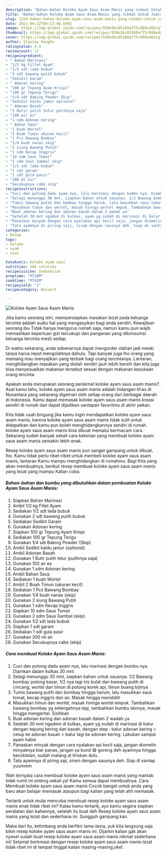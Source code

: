 ```yaml
---
description: "Bahan-bahan Koloke Ayam Saus Asam Manis yang nikmat Untuk Jualan"
title: "Bahan-bahan Koloke Ayam Saus Asam Manis yang nikmat Untuk Jualan"
slug: 1254-bahan-bahan-koloke-ayam-saus-asam-manis-yang-nikmat-untuk-jualan
date: 2021-04-22T00:13:08.699Z
image: https://img-global.cpcdn.com/recipes/920e5bc05168af75/680x482cq70/koloke-ayam-saus-asam-manis-foto-resep-utama.jpg
thumbnail: https://img-global.cpcdn.com/recipes/920e5bc05168af75/680x482cq70/koloke-ayam-saus-asam-manis-foto-resep-utama.jpg
cover: https://img-global.cpcdn.com/recipes/920e5bc05168af75/680x482cq70/koloke-ayam-saus-asam-manis-foto-resep-utama.jpg
author: Stanley Vaughn
ratingvalue: 4.4
reviewcount: 11
recipeingredient:
- " Bahan Marinasi"
- "1/2 kg Fillet Ayam"
- "1/2 sdt lada bubuk"
- "2 sdt bawang putih bubuk"
- "Sedikit Garam"
- " Adonan kering"
- "100 gr Tepung Ayam Krispi"
- "100 gr Tepung Terigu"
- "1/4 sdt Baking Powder Skip"
- "Sedikit kaldu jamur optional"
- " Adonan Basah"
- "1 Butir putih telur putihnya saja"
- "100 air es"
- "1 sdm Adonan kering"
- " Bahan Saus"
- "1 buah Wortel"
- "2 Buah Timun ukuran kecil"
- "1 Pcs Bawang Bombay"
- "1/4 buah nanas skip"
- "2 siung Bawang Putih"
- "1 sdm Kecap Inggris"
- "10 sdm Saus Tomat"
- "2 sdm Saus Sambal skip"
- "1/2 sdt lada bubuk"
- "1 sdt garam"
- "1 sdt gula pasir"
- "200 ml air"
- "Secukupnya cabe skip"
recipeinstructions:
- "Cuci dan potong dadu ayam nya, lalu marinasi dengan bumbu nya. Diamkan dalam kulkas 30 mnt"
- "Selagi menunggu 30 mnt, siapkan bahan untuk sausnya. 1/2 Bawang bombay potong kasar, 1/2 nya lagi iris bulat dan bawang putih di cincang, wortel dan timun di potong korek api, timun buang bijinya"
- "Tumis bawang putih dan bombay hingga harum, lalu masukkan saus tomat, kecap inggris dan air. Masak hingga mendidih"
- "Masukkan timun dan wortel, masak hinnga wortel empuk. Tambahkan bawang bombay yg setengahnya lagi, tambahkan bumbu lainnya, masak hingga mengental. Sisihkan"
- "Buat adonan kering dan adonan basah dalam 2 wadah ya"
- "Setelah 30 mnt ngadem di kulkas, ayam yg sudah di marinasi di balur dengan tepung kering dan basah, dengan step : balur adonan kering &gt; celup ke adonan basah &gt; balur lagi ke adonan kering. Lakukan sampai ayam habis"
- "Panaskan minyak dengan cara nyalakan api kecil saja, jangan diomelin minyaknya biar panas, jangan ya bund 😄 goreng deh ayamnya hingga kecoklatan, sudah matang di tiriskan dulu."
- "Tata ayamnya di piring saji, siram dengan sausnya deh. Siap di santap yuummm"
categories:
- Resep
tags:
- koloke
- ayam
- saus

katakunci: koloke ayam saus 
nutrition: 184 calories
recipecuisine: Indonesian
preptime: "PT18M"
cooktime: "PT42M"
recipeyield: "2"
recipecategory: Dessert

---
```



![Koloke Ayam Saus Asam Manis](https://img-global.cpcdn.com/recipes/920e5bc05168af75/680x482cq70/koloke-ayam-saus-asam-manis-foto-resep-utama.jpg)

Jika kamu seorang istri, mempersiapkan masakan lezat pada keluarga tercinta adalah suatu hal yang mengasyikan bagi anda sendiri. Kewajiban seorang ibu Tidak hanya mengurus rumah saja, namun kamu pun wajib memastikan keperluan gizi tercukupi dan panganan yang dikonsumsi keluarga tercinta mesti sedap.

Di waktu  sekarang, anda sebenarnya dapat mengorder olahan jadi meski tanpa harus repot mengolahnya dahulu. Tapi banyak juga lho orang yang memang mau menyajikan yang terbaik bagi orang tercintanya. Lantaran, menghidangkan masakan yang diolah sendiri jauh lebih bersih dan kita juga bisa menyesuaikan makanan tersebut sesuai dengan makanan kesukaan orang tercinta. 



Apakah anda merupakan seorang penikmat koloke ayam saus asam manis?. Asal kamu tahu, koloke ayam saus asam manis adalah hidangan khas di Nusantara yang sekarang digemari oleh setiap orang dari berbagai daerah di Indonesia. Kamu dapat memasak koloke ayam saus asam manis kreasi sendiri di rumah dan dapat dijadikan santapan favoritmu di akhir pekan.

Kita tidak usah bingung jika kamu ingin mendapatkan koloke ayam saus asam manis, karena koloke ayam saus asam manis tidak sulit untuk didapatkan dan kamu pun boleh menghidangkannya sendiri di rumah. koloke ayam saus asam manis bisa dibuat memalui bermacam cara. Sekarang sudah banyak sekali cara kekinian yang membuat koloke ayam saus asam manis semakin lebih enak.

Resep koloke ayam saus asam manis pun sangat gampang untuk dibuat, lho. Kamu tidak perlu ribet-ribet untuk membeli koloke ayam saus asam manis, lantaran Kamu mampu menghidangkan di rumahmu. Bagi Kita yang akan membuatnya, berikut resep membuat koloke ayam saus asam manis yang lezat yang mampu Kalian coba.

<!--inarticleads1-->

##### Bahan-bahan dan bumbu yang dibutuhkan dalam pembuatan Koloke Ayam Saus Asam Manis:

1. Siapkan  Bahan Marinasi
1. Ambil 1/2 kg Fillet Ayam
1. Sediakan 1/2 sdt lada bubuk
1. Gunakan 2 sdt bawang putih bubuk
1. Sediakan Sedikit Garam
1. Gunakan  Adonan kering
1. Siapkan 100 gr Tepung Ayam Krispi
1. Sediakan 100 gr Tepung Terigu
1. Gunakan 1/4 sdt Baking Powder (Skip)
1. Ambil Sedikit kaldu jamur (optional)
1. Ambil  Adonan Basah
1. Gunakan 1 Butir putih telur (putihnya saja)
1. Gunakan 100 air es
1. Gunakan 1 sdm Adonan kering
1. Ambil  Bahan Saus
1. Sediakan 1 buah Wortel
1. Ambil 2 Buah Timun (ukuran kecil)
1. Sediakan 1 Pcs Bawang Bombay
1. Gunakan 1/4 buah nanas (skip)
1. Gunakan 2 siung Bawang Putih
1. Gunakan 1 sdm Kecap Inggris
1. Siapkan 10 sdm Saus Tomat
1. Gunakan 2 sdm Saus Sambal (skip)
1. Gunakan 1/2 sdt lada bubuk
1. Siapkan 1 sdt garam
1. Sediakan 1 sdt gula pasir
1. Gunakan 200 ml air
1. Gunakan Secukupnya cabe (skip)




<!--inarticleads2-->

##### Cara membuat Koloke Ayam Saus Asam Manis:

1. Cuci dan potong dadu ayam nya, lalu marinasi dengan bumbu nya. Diamkan dalam kulkas 30 mnt
1. Selagi menunggu 30 mnt, siapkan bahan untuk sausnya. 1/2 Bawang bombay potong kasar, 1/2 nya lagi iris bulat dan bawang putih di cincang, wortel dan timun di potong korek api, timun buang bijinya
1. Tumis bawang putih dan bombay hingga harum, lalu masukkan saus tomat, kecap inggris dan air. Masak hingga mendidih
1. Masukkan timun dan wortel, masak hinnga wortel empuk. Tambahkan bawang bombay yg setengahnya lagi, tambahkan bumbu lainnya, masak hingga mengental. Sisihkan
1. Buat adonan kering dan adonan basah dalam 2 wadah ya
1. Setelah 30 mnt ngadem di kulkas, ayam yg sudah di marinasi di balur dengan tepung kering dan basah, dengan step : balur adonan kering &gt; celup ke adonan basah &gt; balur lagi ke adonan kering. Lakukan sampai ayam habis
1. Panaskan minyak dengan cara nyalakan api kecil saja, jangan diomelin minyaknya biar panas, jangan ya bund 😄 goreng deh ayamnya hingga kecoklatan, sudah matang di tiriskan dulu.
1. Tata ayamnya di piring saji, siram dengan sausnya deh. Siap di santap yuummm




Wah ternyata cara membuat koloke ayam saus asam manis yang mantab tidak rumit ini enteng sekali ya! Kamu semua dapat membuatnya. Cara Membuat koloke ayam saus asam manis Cocok banget untuk anda yang baru akan belajar memasak ataupun bagi kalian yang telah ahli memasak.

Tertarik untuk mulai mencoba membuat resep koloke ayam saus asam manis enak tidak ribet ini? Kalau kamu tertarik, ayo kamu segera siapkan peralatan dan bahannya, setelah itu buat deh Resep koloke ayam saus asam manis yang lezat dan sederhana ini. Sungguh gampang kan. 

Maka dari itu, ketimbang anda berfikir lama-lama, yuk kita langsung saja bikin resep koloke ayam saus asam manis ini. Dijamin kalian gak akan nyesel sudah buat resep koloke ayam saus asam manis nikmat sederhana ini! Selamat berkreasi dengan resep koloke ayam saus asam manis lezat tidak ribet ini di tempat tinggal kalian masing-masing,oke!.

